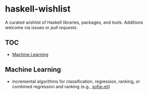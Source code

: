 # haskell-wishlist
A curated wishlist of Haskell libraries, packages, and tools.
Additions welcome via issues or _pull requests_.

## TOC

- [Machine Learning](#machine-learning)

## Machine Learning

- Incremental algorithms for classification, regression, ranking, or combined regression and ranking (e.g., [sofia-ml](https://code.google.com/p/sofia-ml/))
